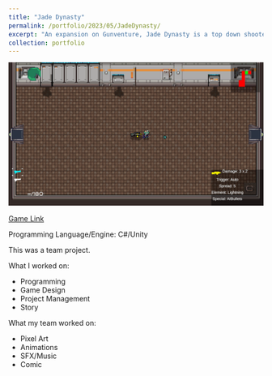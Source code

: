 ```yaml
---
title: "Jade Dynasty"
permalink: /portfolio/2023/05/JadeDynasty/
excerpt: "An expansion on Gunventure, Jade Dynasty is a top down shooter where you fight your way through procedural levels with unique, randomized guns.<br/><img src='/images/jadedynasty1.gif'>"
collection: portfolio
---
```


<img src='/images/jadedynasty2.gif'>

[Game Link](https://queenfii.itch.io/jade-dynasty)

Programming Language/Engine: C#/Unity

This was a team project.

What I worked on:
* Programming
* Game Design
* Project Management
* Story

What my team worked on:
* Pixel Art
* Animations
* SFX/Music
* Comic